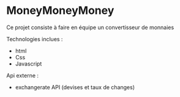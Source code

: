 # MoneyMoneyMoney

Ce projet consiste à faire en équipe un convertisseur de monnaies

Technologies inclues :

- html
- Css
- Javascript

Api externe :

- exchangerate API (devises et taux de changes)